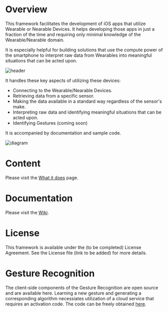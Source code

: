 # Overview
This framework facilitates the development of iOS apps that utilize Wearable or Nearable Devices. It helps developing those apps in just a fraction of the time and requiring only minimal knowledge of the Wearable/Nearable domain.

It is especially helpful for building solutions that use the compute power of the smartphone to interpret raw data from Wearables into meaningful situations that can be acted upon.

![header](https://cloud.githubusercontent.com/assets/16938963/12744518/6b4d7b82-c99d-11e5-9a1c-8867a2dc4179.png)


It handles these key aspects of utilizing these devices:
- Connecting to the Wearable/Nearable Devices.
- Retrieving data from a specific sensor.
- Making the data available in a standard way regardless of the sensor's make.
- Interpreting raw data and identifying meaningful situations that can be acted upon.
- Identifying Gestures (coming soon)

It is accompanied by documentation and sample code.

![diagram](https://cloud.githubusercontent.com/assets/16938963/12742977/1764976c-c993-11e5-8d8d-a4b15632fabc.png)

# Content
Please visit the [What it does](https://github.com/ibm-wearables-sdk-for-mobile/ios/wiki/What-it-does) page.

# Documentation
Please visit the [Wiki](https://github.com/ibm-wearables-sdk-for-mobile/ios/wiki).

# License
This framework is available under the (to be completed) License Agreement. See the License file (link to be added) for more details.

# Gesture Recognition
The client-side components of the Gesture Recognition are open source and are available here. Learning a new gesture and generating a corresponding algorithm necessiates utilization of a cloud service that requires an activation code. The code can be freely obtained [here](http://wearables.mybluemix.net/).


